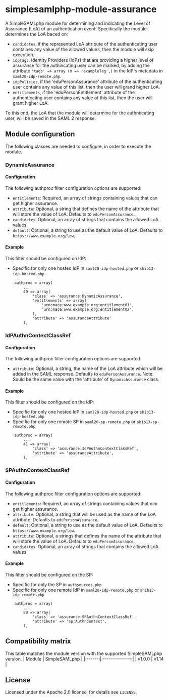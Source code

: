 # simplesamlphp-module-assurance
A SimpleSAMLphp module for determining and indicating the Level of Assurance (LoA) of an authentication event.
Specifically the module determines the LoA baced on:
* `candidates`, if the represented LoA attribute of the authenticating user containes any value of the allowed values, then the module will skip execution.
* `idpTags`, Identity Providers (IdPs) that are providing a higher level of assuranse for the authincating user can be marked, by adding the attribute `'tags' => array (0 => 'exampleTag',)` in the IdP's metadata in `saml20-idp-remote.php`.
* `idpPolicies`, if the 'eduPersonAssurance' attribute of the authenticating user contains any value of this list, then the user will grand higher LoA.
* `entitlements`, if the 'eduPersonEntitlement' attribute of the authenticating user contains any value of this list, then the user will grant higher LoA.

To this end, the LoA that the module will determine for the authnticating user, will be saved in the SAML 2 response.

## Module configuration
The following classes are needed to configure, in order to execute the module.
### DynamicAssurance
#### Configuration
The following authproc filter configuration options are supported:
  * `entitlements`: Required, an array of strings containing values that can get higher assurance.
  * `attribute`: Optional, a string that defines the name of the attribute that will store the value of LoA. Defaults to `eduPersonAssurance`.
  * `candidates`: Optional, an array of strings that contains the allowed LoA values.
  * `default`: Optional, a string to use as the default value of LoA. Defaults to `https://www.example.org/low`.

#### Example
This filter should be configured on IdP:
- Specific for only one hosted IdP in `saml20-idp-hosted.php` or `shib13-idp-hosted.php`.
```
    authproc = array(
        ...
        40 => array(
            'class' => 'assurance:DynamicAssurance',
            'entitlements' => array(
                'urn:mace:www.example.org:entitlement01',
                'urn:mace:www.example.org:entitlement02',
            ),
            'attribute' => 'assuranceAttribute'
        ),
```
### IdPAuthnContextClassRef
#### Configuration
The following authproc filter configuration options are supported:
  * `attribute`: Optional, a string, the name of the LoA attribute which will be added in the SAML response. Defaults to `eduPersonAssurance`. Note: Sould be the same value with the 'attribute' of `DynamicAssurance` class.

#### Example
This filter should be configured on the IdP:
- Specific for only one hosted IdP in `saml20-idp-hosted.php` or `shib13-idp-hosted.php`
- Specific for only one remote SP in `saml20-sp-remote.php` or `shib13-sp-remote.php`

```
    authproc = array(
        ...
        41 => array(
            'class' => 'assurance:IdPAuthnContextClassRef',
            'attribute' => 'assuranceAttribute',
        ),
```
### SPAuthnContextClassRef
#### Configuration
The following authproc filter configuration options are supported:
  * `entitlements`: Required, an array of strings containing values that can get higher assurance.
  * `attribute`: Optional, a string that will be used as the name of the LoA attribute. Defaults to `eduPersonAssurance`.
  * `default`: Optional, a string to use as the default value of LoA. Defaults to `https://www.example.org/low`.
  * `attribute`: Optional, a strings that defines the name of the attribute that will store the value of LoA. Defaults to `eduPersonAssurance`.
  * `candidates`: Optional, an array of strings that contains the allowed LoA values.

#### Example
This filter should be configured on the SP:
- Specific for only the SP in `authsources.php`
- Specific for only one remote IdP in `saml20-idp-remote.php` or `shib13-idp-remote.php`

```
    authproc = array(
        ...
        80 => array(
            'class' => 'assurance:SPAuthnContextClassRef',
            'attribute' => 'sp:AuthnContext',
        ),
```
## Compatibility matrix
This table matches the module version with the supported SimpleSAMLphp version.
| Module |  SimpleSAMLphp |
|:------:|:--------------:|
| v1.0.0 | v1.14          |

## License
Licensed under the Apache 2.0 license, for details see `LICENSE`.
